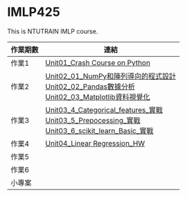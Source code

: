 # IMLP425
This is NTUTRAIN IMLP course.

| 作業期數 | 連結 |
|---|---|
| 作業1 | [Unit01_Crash Course on Python](https://github.com/EasyBoy5566/IMLP425/blob/main/Unit01_Crash%20Course%20on%20Python.ipynb) |
| 作業2 | [Unit02_01_NumPy和陣列導向的程式設計](https://github.com/EasyBoy5566/IMLP425/blob/main/Unit02/01_NumPy%E5%92%8C%E9%99%A3%E5%88%97%E5%B0%8E%E5%90%91%E7%9A%84%E7%A8%8B%E5%BC%8F%E8%A8%AD%E8%A8%88.ipynb)<br>[Unit02_02_Pandas數據分析](https://github.com/EasyBoy5566/IMLP425/blob/main/Unit02/02_Pandas%E6%95%B8%E6%93%9A%E5%88%86%E6%9E%90.ipynb)<br>[Unit02_03_Matplotlib資料視覺化](https://github.com/EasyBoy5566/IMLP425/blob/main/Unit02/03_Matplotlib%E8%B3%87%E6%96%99%E8%A6%96%E8%A6%BA%E5%8C%96.ipynb)|
| 作業3 |[Unit03_4_Categorical_features_實戰](https://github.com/EasyBoy5566/IMLP425/blob/main/Unit03/4_Categorical_features_%E5%AF%A6%E6%88%B0.ipynb)<br>[Unit03_5_Prepocessing_實戰](https://github.com/EasyBoy5566/IMLP425/blob/main/Unit03/5_Prepocessing_%E5%AF%A6%E6%88%B0.ipynb)<br>[Unit03_6_scikit_learn_Basic_實戰](https://github.com/EasyBoy5566/IMLP425/blob/main/Unit03/6_scikit_learn_Basic_%E5%AF%A6%E6%88%B0.ipynb)|
| 作業4 | [Unit04_Linear Regression_HW](https://github.com/EasyBoy5566/IMLP425/blob/main/Unit04/Linear%20Regression_HW.ipynb)|
| 作業5 | |
| 作業6 | |
| 小專案 | |

